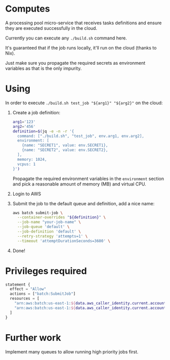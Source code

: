 # Computes

A processing pool micro-service that receives tasks definitions and ensure
they are executed successfully in the cloud.

Currently you can execute any `./build.sh` command here.

It's guaranteed that if the job runs locally, it'll run on the cloud (thanks to Nix).

Just make sure you propagate the required secrets as environment variables as that is the only impurity.

# Using

In order to execute `./build.sh test_job "${arg1}" "${arg2}"` on the cloud:

1. Create a job definition:

    ```sh
    arg1='123'
    arg2='456'
    definition=$(jq -e -n -r '{
      command: ["./build.sh", "test_job", env.arg1, env.arg2],
      environment: [
        {name: "SECRET1", value: env.SECRET1},
        {name: "SECRET2", value: env.SECRET2},
      ],
      memory: 1024,
      vcpus: 1
    }')
    ```

    Propagate the required environment variables in the `environment` section
    and pick a reasonable amount of memory (MB) and virtual CPU.

1. Login to AWS

1. Submit the job to the default queue and definition, add a nice name:

    ```sh
    aws batch submit-job \
      --container-overrides "${definition}" \
      --job-name "your-job-name" \
      --job-queue 'default' \
      --job-definition 'default' \
      --retry-strategy 'attempts=1' \
      --timeout 'attemptDurationSeconds=3600' \
    ```

1. Done!

# Privileges required

```tf
statement {
  effect = "Allow"
  actions = ["batch:SubmitJob"]
  resources = [
    "arn:aws:batch:us-east-1:${data.aws_caller_identity.current.account_id}:job-definition/default",
    "arn:aws:batch:us-east-1:${data.aws_caller_identity.current.account_id}:job-queue/default",
  ]
}
```

# Further work

Implement many queues to allow running high priority jobs first.
